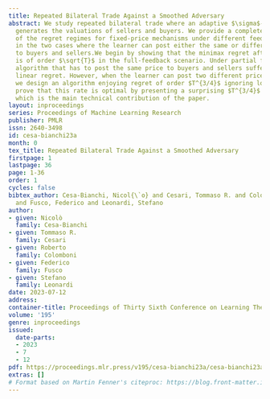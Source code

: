 ```yaml
---
title: Repeated Bilateral Trade Against a Smoothed Adversary
abstract: We study repeated bilateral trade where an adaptive $\sigma$-smooth adversary
  generates the valuations of sellers and buyers. We provide a complete characterization
  of the regret regimes for fixed-price mechanisms under different feedback models
  in the two cases where the learner can post either the same or different prices
  to buyers and sellers.We begin by showing that the minimax regret after $T$ rounds
  is of order $\sqrt{T}$ in the full-feedback scenario. Under partial feedback, any
  algorithm that has to post the same price to buyers and sellers suffers worst-case
  linear regret. However, when the learner can post two different prices at each round,
  we design an algorithm enjoying regret of order $T^{3/4}$ ignoring log factors.We
  prove that this rate is optimal by presenting a surprising $T^{3/4}$ lower bound,
  which is the main technical contribution of the paper.
layout: inproceedings
series: Proceedings of Machine Learning Research
publisher: PMLR
issn: 2640-3498
id: cesa-bianchi23a
month: 0
tex_title: Repeated Bilateral Trade Against a Smoothed Adversary
firstpage: 1
lastpage: 36
page: 1-36
order: 1
cycles: false
bibtex_author: Cesa-Bianchi, Nicol{\`o} and Cesari, Tommaso R. and Colomboni, Roberto
  and Fusco, Federico and Leonardi, Stefano
author:
- given: Nicolò
  family: Cesa-Bianchi
- given: Tommaso R.
  family: Cesari
- given: Roberto
  family: Colomboni
- given: Federico
  family: Fusco
- given: Stefano
  family: Leonardi
date: 2023-07-12
address: 
container-title: Proceedings of Thirty Sixth Conference on Learning Theory
volume: '195'
genre: inproceedings
issued:
  date-parts:
  - 2023
  - 7
  - 12
pdf: https://proceedings.mlr.press/v195/cesa-bianchi23a/cesa-bianchi23a.pdf
extras: []
# Format based on Martin Fenner's citeproc: https://blog.front-matter.io/posts/citeproc-yaml-for-bibliographies/
---
```

